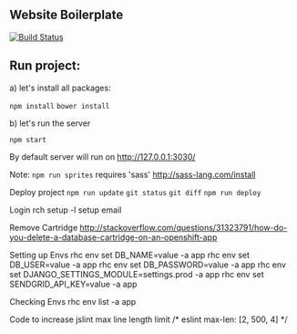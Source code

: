 Website Boilerplate
----

[![Build Status](https://travis-ci.org/garciadiazjaime/website-boilerplate.svg)](https://travis-ci.org/garciadiazjaime/website-boilerplate)

Run project:
----
a) let's install all packages:

`npm install`
`bower install`

b) let's run the server

`npm start`

By default server will run on http://127.0.0.1:3030/

Note: `npm run sprites` requires 'sass'
http://sass-lang.com/install

Deploy project
`npm run update`
`git status`
`git diff`
`npm run deploy`

Login rch
setup -l setup email

Remove Cartridge
http://stackoverflow.com/questions/31323791/how-do-you-delete-a-database-cartridge-on-an-openshift-app

Setting up Envs
rhc env set DB_NAME=value -a app
rhc env set DB_USER=value -a app
rhc env set DB_PASSWORD=value -a app
rhc env set DJANGO_SETTINGS_MODULE=settings.prod -a app
rhc env set SENDGRID_API_KEY=value -a app

Checking Envs
rhc env list -a app

Code to increase jslint max line length limit
/* eslint max-len: [2, 500, 4] */
